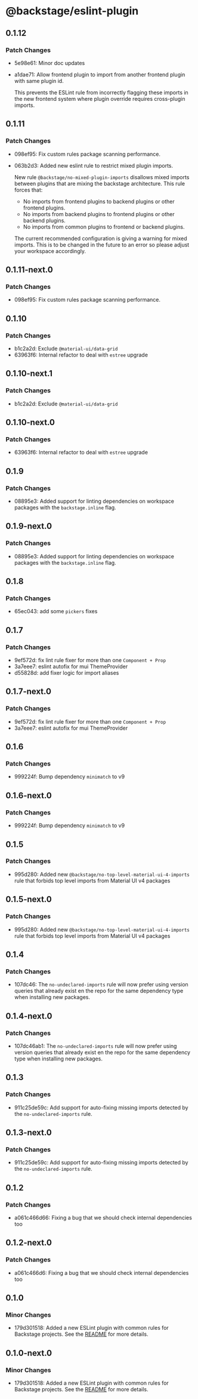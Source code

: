 # @backstage/eslint-plugin

## 0.1.12

### Patch Changes

- 5e98e61: Minor doc updates
- a1dae71: Allow frontend plugin to import from another frontend plugin with same plugin id.

  This prevents the ESLint rule from incorrectly flagging these imports in the new frontend system
  where plugin override requires cross-plugin imports.

## 0.1.11

### Patch Changes

- 098ef95: Fix custom rules package scanning performance.
- 063b2d3: Added new eslint rule to restrict mixed plugin imports.

  New rule `@backstage/no-mixed-plugin-imports` disallows mixed imports between plugins that are mixing
  the backstage architecture. This rule forces that:

  - No imports from frontend plugins to backend plugins or other frontend plugins.
  - No imports from backend plugins to frontend plugins or other backend plugins.
  - No imports from common plugins to frontend or backend plugins.

  The current recommended configuration is giving a warning for mixed imports. This is to be changed in
  the future to an error so please adjust your workspace accordingly.

## 0.1.11-next.0

### Patch Changes

- 098ef95: Fix custom rules package scanning performance.

## 0.1.10

### Patch Changes

- b1c2a2d: Exclude `@material-ui/data-grid`
- 63963f6: Internal refactor to deal with `estree` upgrade

## 0.1.10-next.1

### Patch Changes

- b1c2a2d: Exclude `@material-ui/data-grid`

## 0.1.10-next.0

### Patch Changes

- 63963f6: Internal refactor to deal with `estree` upgrade

## 0.1.9

### Patch Changes

- 08895e3: Added support for linting dependencies on workspace packages with the `backstage.inline` flag.

## 0.1.9-next.0

### Patch Changes

- 08895e3: Added support for linting dependencies on workspace packages with the `backstage.inline` flag.

## 0.1.8

### Patch Changes

- 65ec043: add some `pickers` fixes

## 0.1.7

### Patch Changes

- 9ef572d: fix lint rule fixer for more than one `Component + Prop`
- 3a7eee7: eslint autofix for mui ThemeProvider
- d55828d: add fixer logic for import aliases

## 0.1.7-next.0

### Patch Changes

- 9ef572d: fix lint rule fixer for more than one `Component + Prop`
- 3a7eee7: eslint autofix for mui ThemeProvider

## 0.1.6

### Patch Changes

- 999224f: Bump dependency `minimatch` to v9

## 0.1.6-next.0

### Patch Changes

- 999224f: Bump dependency `minimatch` to v9

## 0.1.5

### Patch Changes

- 995d280: Added new `@backstage/no-top-level-material-ui-4-imports` rule that forbids top level imports from Material UI v4 packages

## 0.1.5-next.0

### Patch Changes

- 995d280: Added new `@backstage/no-top-level-material-ui-4-imports` rule that forbids top level imports from Material UI v4 packages

## 0.1.4

### Patch Changes

- 107dc46: The `no-undeclared-imports` rule will now prefer using version queries that already exist en the repo for the same dependency type when installing new packages.

## 0.1.4-next.0

### Patch Changes

- 107dc46ab1: The `no-undeclared-imports` rule will now prefer using version queries that already exist en the repo for the same dependency type when installing new packages.

## 0.1.3

### Patch Changes

- 911c25de59c: Add support for auto-fixing missing imports detected by the `no-undeclared-imports` rule.

## 0.1.3-next.0

### Patch Changes

- 911c25de59c: Add support for auto-fixing missing imports detected by the `no-undeclared-imports` rule.

## 0.1.2

### Patch Changes

- a061c466d66: Fixing a bug that we should check internal dependencies too

## 0.1.2-next.0

### Patch Changes

- a061c466d6: Fixing a bug that we should check internal dependencies too

## 0.1.0

### Minor Changes

- 179d301518: Added a new ESLint plugin with common rules for Backstage projects. See the [README](https://github.com/import-js/eslint-plugin-import/blob/main/packages/eslint-plugin/README.md) for more details.

## 0.1.0-next.0

### Minor Changes

- 179d301518: Added a new ESLint plugin with common rules for Backstage projects. See the [README](https://github.com/import-js/eslint-plugin-import/blob/main/packages/eslint-plugin/README.md) for more details.
